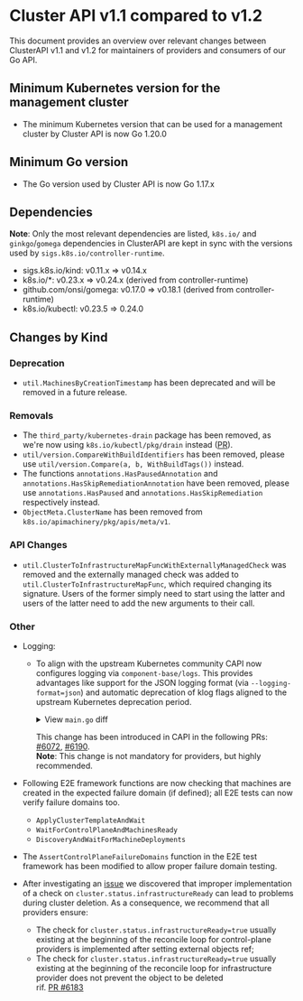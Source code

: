 # Cluster API v1.1 compared to v1.2

This document provides an overview over relevant changes between ClusterAPI v1.1 and v1.2 for
maintainers of providers and consumers of our Go API.

## Minimum Kubernetes version for the management cluster

* The minimum Kubernetes version that can be used for a management cluster by Cluster API is now Go 1.20.0

## Minimum Go version

* The Go version used by Cluster API is now Go 1.17.x

## Dependencies

**Note**: Only the most relevant dependencies are listed, `k8s.io/` and `ginkgo`/`gomega` dependencies
in ClusterAPI are kept in sync with the versions used by `sigs.k8s.io/controller-runtime`.

- sigs.k8s.io/kind: v0.11.x => v0.14.x
- k8s.io/*: v0.23.x => v0.24.x (derived from controller-runtime)
- github.com/onsi/gomega: v0.17.0 => v0.18.1 (derived from controller-runtime)
- k8s.io/kubectl: v0.23.5 => 0.24.0

## Changes by Kind

### Deprecation

* `util.MachinesByCreationTimestamp` has been deprecated and will be removed in a future release.

### Removals
* The `third_party/kubernetes-drain` package has been removed, as we're now using `k8s.io/kubectl/pkg/drain` instead ([PR](https://github.com/kubernetes-sigs/cluster-api/pull/5440)).
* `util/version.CompareWithBuildIdentifiers` has been removed, please use `util/version.Compare(a, b, WithBuildTags())` instead.
* The functions `annotations.HasPausedAnnotation` and `annotations.HasSkipRemediationAnnotation` have been removed, please use
  `annotations.HasPaused` and `annotations.HasSkipRemediation` respectively instead.
* `ObjectMeta.ClusterName` has been removed from `k8s.io/apimachinery/pkg/apis/meta/v1`.

### API Changes

- `util.ClusterToInfrastructureMapFuncWithExternallyManagedCheck` was removed and the externally managed check was added to `util.ClusterToInfrastructureMapFunc`, which required changing its signature.
   Users of the former simply need to start using the latter and users of the latter need to add the new arguments to their call.

### Other

- Logging:
    - To align with the upstream Kubernetes community CAPI now configures logging via `component-base/logs`. 
      This provides advantages like support for the JSON logging format (via `--logging-format=json`) and automatic
      deprecation of klog flags aligned to the upstream Kubernetes deprecation period.
      <details>
      <summary>View <code>main.go</code> diff</summary>

      ```diff
      var (
      	...
      +	logOptions = logs.NewOptions()
      )

      func init() {
      -	klog.InitFlags(nil)

      func InitFlags(fs *pflag.FlagSet) {
      +	logs.AddFlags(fs, logs.SkipLoggingConfigurationFlags())
      +	logOptions.AddFlags(fs)
      
      func main() {
      	...
      	pflag.Parse()
      
      +	if err := logOptions.ValidateAndApply(); err != nil {
      +		setupLog.Error(err, "unable to start manager")
      +		os.Exit(1)
      +	}
      +
      +	// klog.Background will automatically use the right logger.
      +	ctrl.SetLogger(klog.Background())
      -	ctrl.SetLogger(klogr.New())
      ```
      </details>

      This change has been introduced in CAPI in the following PRs: [#6072](https://github.com/kubernetes-sigs/cluster-api/pull/6072), [#6190](https://github.com/kubernetes-sigs/cluster-api/pull/6190).</br>
      **Note**: This change is not mandatory for providers, but highly recommended.

- Following E2E framework functions are now checking that machines are created in the expected failure domain (if defined);
  all E2E tests can now verify failure domains too.
  - `ApplyClusterTemplateAndWait`
  - `WaitForControlPlaneAndMachinesReady`
  - `DiscoveryAndWaitForMachineDeployments`
- The `AssertControlPlaneFailureDomains` function in the E2E test framework has been modified to allow proper failure domain testing.

- After investigating an [issue](https://github.com/kubernetes-sigs/cluster-api/issues/6006) we discovered that improper implementation of a check on `cluster.status.infrastructureReady` can lead to problems during cluster deletion. As a consequence, we recommend that all providers ensure:
  - The check for `cluster.status.infrastructureReady=true` usually existing at the beginning of the reconcile loop for control-plane providers is implemented after setting external objects ref;
  - The check for `cluster.status.infrastructureReady=true` usually existing  at the beginning of the reconcile loop for infrastructure provider does not prevent the object to be deleted  
rif. [PR #6183](https://github.com/kubernetes-sigs/cluster-api/pull/6183)
